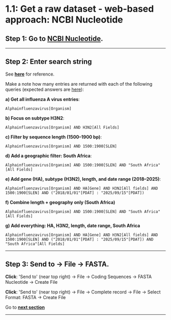# 1.1: Get a raw dataset - web-based approach: NCBI Nucleotide

## Step 1: Go to **[NCBI Nucleotide](https://www.ncbi.nlm.nih.gov/nuccore)**.

* * * * *

## Step 2: Enter search string

See **[here](https://www.ncbi.nlm.nih.gov/books/NBK49540/)** for reference.

Make a note how many entries are returned with each of the following queries (expected answers are [here](https://github.com/giffordlabcvr/african-stars-flu-refset-workshop/blob/main/tutorial/appendices/9-answers-to-exercises.md)): 

**a) Get all influenza A virus entries**:

```
Alphainfluenzavirus[Organism]
```
**b) Focus on subtype H3N2**:

```
Alphainfluenzavirus[Organism] AND H3N2[All Fields]
```

**c) Filter by sequence length (1500–1900 bp)**:

```
Alphainfluenzavirus[Organism] AND 1500:1900[SLEN]
```
**d) Add a geographic filter: South Africa**:

```
Alphainfluenzavirus[Organism] AND 1500:1900[SLEN] AND "South Africa"[All Fields]
```

**e) Add gene (HA), subtype (H3N2), length, and date range (2018–2025)**:

```
Alphainfluenzavirus[Organism] AND HA[Gene] AND H3N2[All fields] AND 1500:1900[SLEN] AND ("2018/01/01"[PDAT] : "2025/09/15"[PDAT])
```

**f) Combine length + geography only (South Africa)**

```
Alphainfluenzavirus[Organism] AND 1500:1900[SLEN] AND "South Africa"[All Fields]
```

**g) Add everything: HA, H3N2, length, date range, South Africa**

```
Alphainfluenzavirus[Organism] AND HA[Gene] AND H3N2[All fields] AND 1500:1900[SLEN] AND ("2018/01/01"[PDAT] : "2025/09/15"[PDAT]) AND "South Africa"[All Fields]
```
* * * * *

## Step 3: Send to → File → FASTA.

**Click**: 'Send to' (near top right) -> File -> Coding Sequences -> FASTA Nucleotide -> Create File

**Click**: 'Send to' (near top right) -> File -> Complete record -> File -> Select Format: FASTA -> Create File

Go to **[next section](https://github.com/giffordlabcvr/african-stars-flu-refset-workshop/blob/main/tutorial/1.2-get-raw-data-cli-ncbi.md)**

* * * * *
